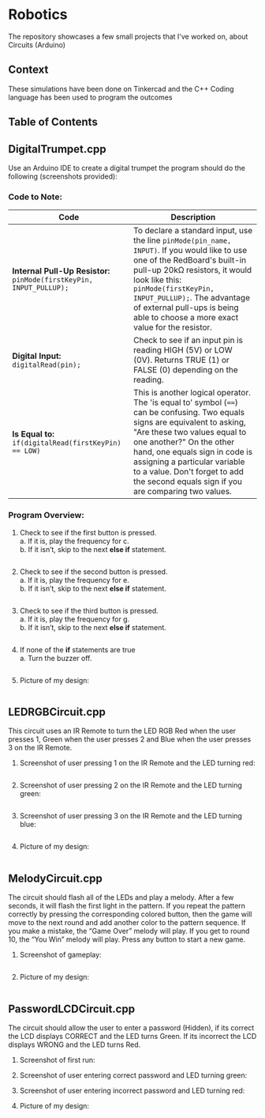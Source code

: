 # Robotics
The repository showcases a few small projects that I've worked on, about Circuits (Arduino)

## Context
These simulations have been done on Tinkercad and the C++ Coding language has been used to program the outcomes

## Table of Contents


## DigitalTrumpet.cpp 

Use an Arduino IDE to create a digital trumpet the program should do the following (screenshots provided): 

### Code to Note:
| Code  | Description |
|-------|-------------|
| **Internal Pull-Up Resistor:** `pinMode(firstKeyPin, INPUT_PULLUP);` | To declare a standard input, use the line `pinMode(pin_name, INPUT)`. If you would like to use one of the RedBoard's built-in pull-up 20kΩ resistors, it would look like this: `pinMode(firstKeyPin, INPUT_PULLUP);`. The advantage of external pull-ups is being able to choose a more exact value for the resistor. |
| **Digital Input:** `digitalRead(pin);` | Check to see if an input pin is reading HIGH (5V) or LOW (0V). Returns TRUE (1) or FALSE (0) depending on the reading. |
| **Is Equal to:** `if(digitalRead(firstKeyPin) == LOW)` | This is another logical operator. The 'is equal to' symbol (`==`) can be confusing. Two equals signs are equivalent to asking, "Are these two values equal to one another?" On the other hand, one equals sign in code is assigning a particular variable to a value. Don't forget to add the second equals sign if you are comparing two values. |


### Program Overview: 
1. Check to see if the first button is pressed.  
a. If it is, play the frequency for c.  
b. If it isn’t, skip to the next **else if** statement. <br>
<img src="assets/images/DigitalTrumpet/DT1.png" alt="">

2. Check to see if the second button is pressed.  
a. If it is, play the frequency for e.  
b. If it isn’t, skip to the next **else if** statement. <br>
<img src="assets/images/DigitalTrumpet/DT2.png" alt="">

3. Check to see if the third button is pressed.  
a. If it is, play the frequency for g.  
b. If it isn’t, skip to the next **else if** statement. <br>
<img src="assets/images/DigitalTrumpet/DT3.png" alt="">

4. If none of the **if** statements are true  
a. Turn the buzzer off. <br>
<img src="assets/images/DigitalTrumpet/DT4.png" alt="">

5. Picture of my design: <br>
<img src="assets/images/DigitalTrumpet/DT.png" alt="">


## LEDRGBCircuit.cpp

This circuit uses an IR Remote to turn the LED RGB Red when the user presses 1, Green when the user presses 2 and Blue when the user presses 3 on the IR Remote.

1. Screenshot of user pressing 1 on the IR Remote and the LED turning red: <br>
<img src="assets/images/LEDRGB/LED1.png" alt="">

2. Screenshot of user pressing 2 on the IR Remote and the LED turning green: <br>
<img src="assets/images/LEDRGB/LED2.png" alt="">

3. Screenshot of user pressing 3 on the IR Remote and the LED turning blue: <br>
<img src="assets/images/LEDRGB/LED3.png" alt="">

4. Picture of my design: <br>
<img src="assets/images/LEDRGB/LED.png" alt="">


## MelodyCircuit.cpp
The circuit should flash all of the LEDs and play a melody. After a few seconds, it will flash the first light in the pattern. If you repeat the pattern correctly by pressing the corresponding colored button, then the game will move to the next round and add another color to the pattern sequence. If you make a mistake, the “Game Over” melody will play. If you get to round 10, the “You Win” melody will play. Press any button to start a new game.

1. Screenshot of gameplay: <br>
<img src="assets/images/Melody/Melody1.png" alt="">

2. Picture of my design: <br>
<img src="assets/images/Melody/Melody.png" alt="">


## PasswordLCDCircuit.cpp
The circuit should allow the user to enter a password (Hidden), if its correct the LCD displays CORRECT and the LED turns Green. If its incorrect the LCD displays WRONG and the LED turns Red.


1. Screenshot of first run: <br>


2. Screenshot of user entering correct password and LED turning green: <br>


3. Screenshot of user entering incorrect password and LED turning red: <br>


4. Picture of my design: <br>
